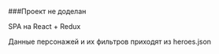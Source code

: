 ###Проект не доделан

SPA на React + Redux

Данные персонажей и их фильтров приходят из heroes.json 
